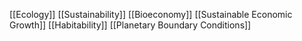 [[Ecology]]
[[Sustainability]]
[[Bioeconomy]]
[[Sustainable Economic Growth]]
[[Habitability]]
[[Planetary Boundary Conditions]]
